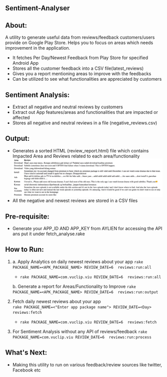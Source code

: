 ## Sentiment-Analyser

## About:
A utility to generate useful data from reviews/feedback customers/users provide on Google Play Store. Helps you to focus on areas which needs improvement in the application.

 - It fetches Per Day/Newest Feedback from Play Store for specified Android App
 - Stores all the customer feedback into a CSV file(latest_reviews)
 - Gives you a report mentioning areas to improve with the feedbacks
 - Can be utilized to see what functionalities are appreciated by customers

## Sentiment Analysis:
 - Extract all negative and neutral reviews by customers
 - Extract out App features/areas and functionalities that are impacted or affected
 - Stores all negative and neutral reviews in a file (negative_reviews.csv)

## Output:
- Generates a sorted HTML (review_report.html) file which contains Impacted Area and Reviews related to each area/functionality
![Screenshot](Report_28thNov.png)
- All the negative and newest reviews are stored in a CSV files

## Pre-requisite:
- Generate your APP_ID AND APP_KEY from AYLIEN for accessing the API ans put it under fetch_analyse.rake

## How to Run:
1. a. Apply Analytics on daily newest reviews about your app
   `rake PACKAGE_NAME=<APK_PACKAGE_NAME> REVIEW_DATE=6  reviews:run:all`
    - `rake PACKAGE_NAME=com.vuclip.viu REVIEW_DATE=6  reviews:run:all`
   
   b. Generate a report for Areas/Functionality to Improve
    `rake PACKAGE_NAME=<APK_PACKAGE_NAME> REVIEW_DATE=6  reviews:run:output`
    
2. Fetch daily newest reviews about your app</br>
  `rake PACKAGE_NAME=<"Enter app package name"> REVIEW_DATE=<Day> reviews:fetch`
   - `rake PACKAGE_NAME=com.vuclip.viu REVIEW_DATE=6  reviews:fetch`
   
3. For Sentiment Analysis without any API of reviews/feedback
    `rake PACKAGE_NAME=com.vuclip.viu REVIEW_DATE=6  reviews:run:process`

## What's Next:
- Making this utility to run on various feedback/review sources like twitter, Facebook etc
